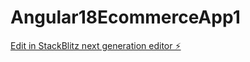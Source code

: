 # Angular18EcommerceApp1

[Edit in StackBlitz next generation editor ⚡️](https://stackblitz.com/~/github.com/jainpran23/Angular18EcommerceApp1)